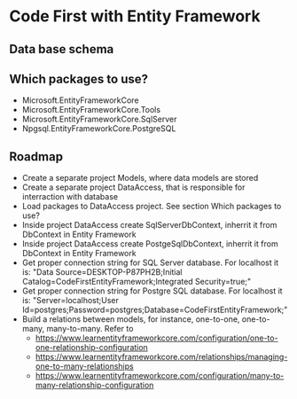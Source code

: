 # Code First with Entity Framework

## Data base schema

## Which packages to use?

- Microsoft.EntityFrameworkCore
- Microsoft.EntityFrameworkCore.Tools
- Microsoft.EntityFrameworkCore.SqlServer
- Npgsql.EntityFrameworkCore.PostgreSQL

## Roadmap

- Create a separate project Models, where data models are stored
- Create a separate project DataAccess, that is responsible for interraction with database
- Load packages to DataAccess project. See section Which packages to use?
- Inside project DataAccess create SqlServerDbContext, inherrit it from DbContext in Entity Framework
- Inside project DataAccess create PostgeSqlDbContext, inherrit it from DbContext in Entity Framework
- Get proper connection string for SQL Server database. For localhost it is: "Data Source=DESKTOP-P87PH2B;Initial Catalog=CodeFirstEntityFramework;Integrated Security=true;"
- Get proper connection string for Postgre SQL database. For localhost it is: "Server=localhost;User Id=postgres;Password=postgres;Database=CodeFirstEntityFramework;"
- Build a relations between models, for instance, one-to-one, one-to-many, many-to-many. Refer to
  - https://www.learnentityframeworkcore.com/configuration/one-to-one-relationship-configuration
  - https://www.learnentityframeworkcore.com/relationships/managing-one-to-many-relationships
  - https://www.learnentityframeworkcore.com/configuration/many-to-many-relationship-configuration
